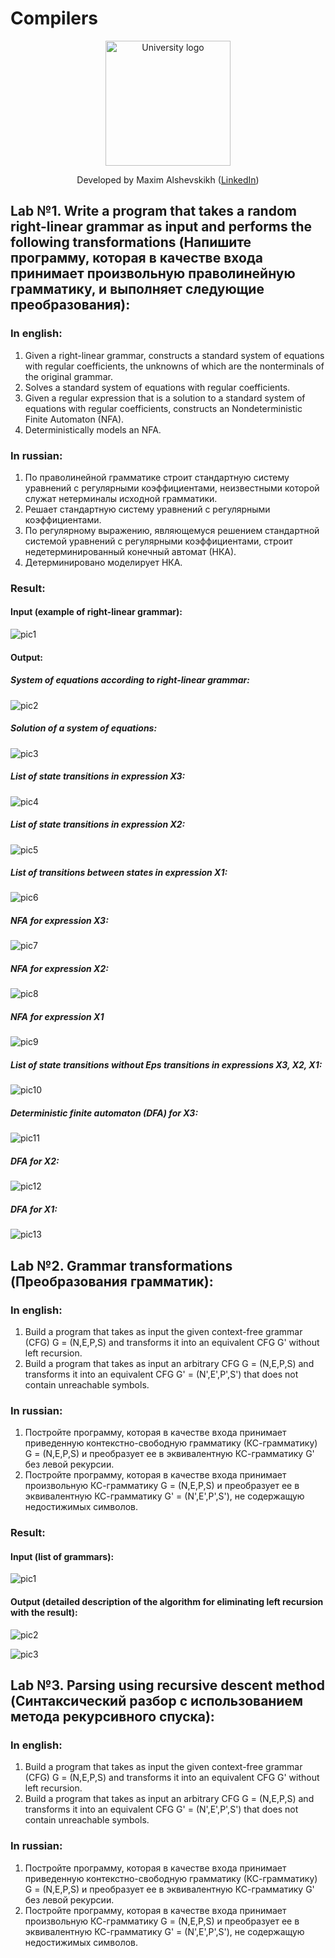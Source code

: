 # Compilers
<!-- UNIVERSITY LOGO -->
<div align="center">
  <a href="https://bmstu.ru">
    <img src="https://user-images.githubusercontent.com/67475107/225371733-8fd6f639-bf62-49bd-866c-4e08116fa20c.png" alt="University logo" height="200">
  </a>
  
  Developed by Maxim Alshevskikh (<a href="https://www.linkedin.com/in/maxim-alshevskikh-b473b42b3/">LinkedIn</a>)
  <br/>
</div>


<h2>Lab №1. Write a program that takes a random right-linear grammar as input and performs the following transformations (Напишите программу, которая в качестве входа принимает произвольную праволинейную  грамматику, и выполняет следующие преобразования):</h2>
<h3>In english:</h3>
<ol>
  <li>Given a right-linear grammar, constructs a standard system of equations with regular coefficients, the unknowns of which are the nonterminals of the original grammar.</li>
  <li> Solves a standard system of equations with regular coefficients.</li>
  <li> Given a regular expression that is a solution to a standard system of equations with regular coefficients, constructs an Nondeterministic Finite Automaton (NFA).</li>
  <li> Deterministically models an NFA.</li>
</ol>
<h3>In russian:</h3>
<ol>
  <li>По праволинейной грамматике строит стандартную систему уравнений с регулярными коэффициентами, неизвестными которой служат нетерминалы исходной грамматики.</li>
  <li>Решает стандартную систему уравнений с регулярными коэффициентами.</li>
  <li>По регулярному выражению, являющемуся решением стандартной системой уравнений с регулярными коэффициентами, строит недетерминированный конечный автомат (НКА).</li>
  <li>Детерминировано моделирует НКА.</li>
</ol>

<h3>Result:</h3>

<h4>Input (example of right-linear grammar):</h4>

![pic1](https://github.com/user-attachments/assets/cde0b75e-e741-4d27-93ca-f71f220007d3)

<h4>Output:</h4>
<h5>System of equations according to right-linear grammar:</h5>

![pic2](https://github.com/user-attachments/assets/7058c06a-99df-4ee7-b1ee-3fd0688eb185)

<h5>Solution of a system of equations:</h5>

![pic3](https://github.com/user-attachments/assets/b8384632-142d-4c6d-9700-99989495a265)

<h5>List of state transitions in expression X3:</h5>

![pic4](https://github.com/user-attachments/assets/6c886239-29a5-4c90-8610-1b6916b48c7d)

<h5>List of state transitions in expression X2:</h5>

![pic5](https://github.com/user-attachments/assets/d78f6fde-81d4-4987-a68d-7725b2db6009)

<h5>List of transitions between states in expression X1:</h5>

![pic6](https://github.com/user-attachments/assets/6acbb740-73c5-413e-b3a1-6afd898697f9)

<h5>NFA for expression X3:</h5>

![pic7](https://github.com/user-attachments/assets/e3424969-3f54-401d-8ef4-7165a40056d9)

<h5>NFA for expression X2:</h5>

![pic8](https://github.com/user-attachments/assets/6c6c1115-86df-445c-95ff-71566eb1d5de)


<h5>NFA for expression X1</h5>

![pic9](https://github.com/user-attachments/assets/3658c44e-0532-43ae-9490-ea592d786638)


<h5>List of state transitions without Eps transitions in expressions X3, X2, X1:</h5>

![pic10](https://github.com/user-attachments/assets/1f92c225-6e3b-4dda-a9aa-42e02f945fd6)


<h5>Deterministic finite automaton (DFA) for X3:</h5>

![pic11](https://github.com/user-attachments/assets/b576e5be-ba09-4053-b115-cb2f1601396b)

<h5>DFA for X2:</h5>

![pic12](https://github.com/user-attachments/assets/886471ee-26ac-44ec-a8ed-ec0b82adf2da)

<h5>DFA for X1:</h5>

![pic13](https://github.com/user-attachments/assets/e233ccd2-8eec-4923-8375-06e195bc30e5)


<h2>Lab №2. Grammar transformations (Преобразования грамматик):</h2>
<h3>In english:</h3>
<ol>
  <li>Build a program that takes as input the given context-free grammar (CFG) G = (N,E,P,S) and transforms it into an equivalent CFG G' without left recursion.</li>
  <li>Build a program that takes as input an arbitrary CFG G = (N,E,P,S) and transforms it into an equivalent CFG G' = (N',E',P',S') that does not contain unreachable symbols.</li>
</ol>
<h3>In russian:</h3>
<ol>
  <li>Постройте программу, которая в качестве входа принимает приведенную контекстно-свободную грамматику (КС-грамматику) G = (N,E,P,S) и преобразует ее в эквивалентную КС-грамматику G' без левой рекурсии.</li>
  <li>Постройте программу, которая в качестве входа принимает произвольную КС-грамматику G = (N,E,P,S) и преобразует ее в эквивалентную КС-грамматику G' = (N',E',P',S'), не содержащую недостижимых символов.</li>
</ol>

<h3>Result:</h3>

<h4>Input (list of grammars):</h4>

![pic1](https://github.com/user-attachments/assets/8b51bcbb-a573-42f4-9c0f-cd0b9e510e04)

<h4>Output (detailed description of the algorithm for eliminating left recursion with the result):</h4>

![pic2](https://github.com/user-attachments/assets/24f09879-f5d5-457d-b53a-8495b38f1689)

![pic3](https://github.com/user-attachments/assets/6a1965e9-58c3-4d8d-9ceb-7c26d3c9f52d)


<h2>Lab №3. Parsing using recursive descent method (Синтаксический разбор с использованием метода рекурсивного спуска):</h2>
<h3>In english:</h3>
<ol>
  <li>Build a program that takes as input the given context-free grammar (CFG) G = (N,E,P,S) and transforms it into an equivalent CFG G' without left recursion.</li>
  <li>Build a program that takes as input an arbitrary CFG G = (N,E,P,S) and transforms it into an equivalent CFG G' = (N',E',P',S') that does not contain unreachable symbols.</li>
</ol>
<h3>In russian:</h3>
<ol>
  <li>Постройте программу, которая в качестве входа принимает приведенную контекстно-свободную грамматику (КС-грамматику) G = (N,E,P,S) и преобразует ее в эквивалентную КС-грамматику G' без левой рекурсии.</li>
  <li>Постройте программу, которая в качестве входа принимает произвольную КС-грамматику G = (N,E,P,S) и преобразует ее в эквивалентную КС-грамматику G' = (N',E',P',S'), не содержащую недостижимых символов.</li>
</ol>
